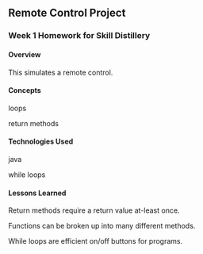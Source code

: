 ## Remote Control Project

### Week 1 Homework for Skill Distillery

#### Overview

This simulates a remote control.

#### Concepts

loops

return methods

#### Technologies Used

java

while loops

#### Lessons Learned
  Return methods require a return value at-least once.
  
  Functions can be broken up into many different methods.
  
  While loops are efficient on/off buttons for programs.
